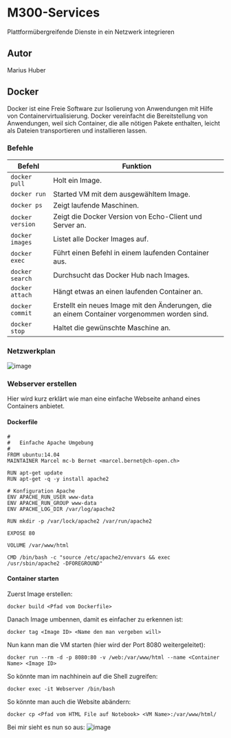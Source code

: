 # M300-Services
Plattformübergreifende Dienste in ein Netzwerk integrieren

## Autor
Marius Huber

## Docker
Docker ist eine Freie Software zur Isolierung von Anwendungen mit Hilfe von Containervirtualisierung. Docker vereinfacht die Bereitstellung von Anwendungen, weil sich Container, die alle nötigen Pakete enthalten, leicht als Dateien transportieren und installieren lassen.
### Befehle
| Befehl            | Funktion                                             |
| -------------     | ---------------------------------------------------- | 
| ```docker pull```      | Holt ein Image. |
| ```docker run```      | Started VM mit dem ausgewähltem Image. |
| ```docker ps```      | Zeigt laufende Maschinen. |
| ```docker version```      | Zeigt die Docker Version von Echo-Client und Server an. |
| ```docker images```        | Listet alle Docker Images auf. |
| ```docker exec```       | Führt einen Befehl in einem laufenden Container aus. |
| ```docker search```    | Durchsucht das Docker Hub nach Images. |
| ```docker attach```      | Hängt etwas an einen laufenden Container an. |
| ```docker commit```   | Erstellt ein neues Image mit den Änderungen, die an einem Container vorgenommen worden sind. |
| ```docker stop```   | Haltet die gewünschte Maschine an. |

### Netzwerkplan
![image](https://user-images.githubusercontent.com/50829674/114029048-6bae9380-9879-11eb-960f-7c95fed70dc5.png)

### Webserver erstellen
Hier wird kurz erklärt wie man eine einfache Webseite anhand eines Containers anbietet.
#### Dockerfile
```
#
#	Einfache Apache Umgebung
#
FROM ubuntu:14.04
MAINTAINER Marcel mc-b Bernet <marcel.bernet@ch-open.ch>

RUN apt-get update
RUN apt-get -q -y install apache2 

# Konfiguration Apache
ENV APACHE_RUN_USER www-data
ENV APACHE_RUN_GROUP www-data
ENV APACHE_LOG_DIR /var/log/apache2

RUN mkdir -p /var/lock/apache2 /var/run/apache2

EXPOSE 80

VOLUME /var/www/html

CMD /bin/bash -c "source /etc/apache2/envvars && exec /usr/sbin/apache2 -DFOREGROUND"
```
#### Container starten
Zuerst Image erstellen:
```
docker build <Pfad vom Dockerfile>
```

Danach Image umbennen, damit es einfacher zu erkennen ist:
``` 
docker tag <Image ID> <Name den man vergeben will>
```

Nun kann man die VM starten (hier wird der Port 8080 weitergeleitet):
```
docker run --rm -d -p 8080:80 -v /web:/var/www/html --name <Container Name> <Image ID>
```

So könnte man im nachhinein auf die Shell zugreifen:
```
docker exec -it Webserver /bin/bash
```

So könnte man auch die Website abändern:
```
docker cp <Pfad vom HTML File auf Notebook> <VM Name>:/var/www/html/
```

Bei mir sieht es nun so aus:
![image](https://user-images.githubusercontent.com/50829674/114038550-42decc00-9882-11eb-8840-0b3d80876160.png)
